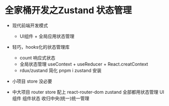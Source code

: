 # 全家桶开发之Zustand 状态管理

- 现代前端开发模式
    - UI组件 + 全局应用状态管理
- 轻巧，hooks化的状态管理库
    - count 响应式状态
    - 全局状态管理
        useContext + useReducer + React.creatContext
    - rdux/zustand    简化
pnpm i zustand 安装


- 小项目 store 没必要
- 中大项目 router store 配上
     react-router-dom
     zustand
     全部都用状态管理  UI组件
     组件状态  收归中央(统一)统一管理